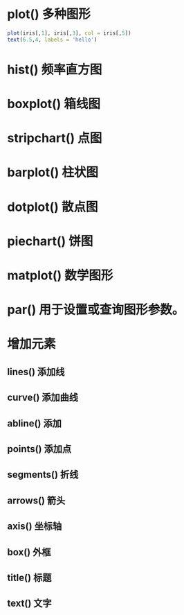 # plot() 多种图形

```r
plot(iris[,1], iris[,3], col = iris[,5]) 
text(6.5,4, labels = 'hello')
```

# hist() 频率直方图

# boxplot() 箱线图

# stripchart() 点图

# barplot() 柱状图

# dotplot() 散点图

# piechart() 饼图

# matplot() 数学图形

# par() 用于设置或查询图形参数。

# 增加元素

## lines() 添加线

## curve() 添加曲线

## abline() 添加

## points() 添加点

## segments() 折线

## arrows() 箭头

## axis() 坐标轴

## box() 外框

## title() 标题

## text()  文字

